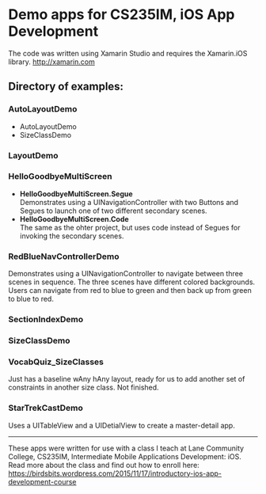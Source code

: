 # Demo apps for CS235IM, iOS App Development

The code was written using Xamarin Studio and requires the Xamarin.iOS library.  http://xamarin.com

## Directory of examples:
### AutoLayoutDemo
- AutoLayoutDemo
- SizeClassDemo

### LayoutDemo

### HelloGoodbyeMultiScreen
- **HelloGoodbyeMultiScreen.Segue**  
Demonstrates using a UINavigationController with two Buttons and Segues to launch one of two different secondary scenes.
- **HelloGoodbyeMultiScreen.Code**  
The same as the ohter project, but uses code instead of Segues for invoking the secondary scenes.

### RedBlueNavControllerDemo
Demonstrates using a UINavigationController to navigate between three scenes in sequence. The three scenes have different colored backgrounds. Users can navigate from red to blue to green and then back up from green to blue to red.

### SectionIndexDemo

### SizeClassDemo

### VocabQuiz_SizeClasses
Just has a baseline wAny hAny layout, ready for us to add another set of constraints in another size class. Not finished.

### StarTrekCastDemo
Uses a UITableView and a UIDetialView to create a master-detail app.
___

These apps were written for use with a class I teach at Lane Community College,
CS235IM, Intermediate Mobile Applications Development: iOS.
Read more about the class and find out how to enroll here:
https://birdsbits.wordpress.com/2015/11/17/introductory-ios-app-development-course
